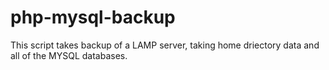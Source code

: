 # php-mysql-backup
This script takes backup of a LAMP server, taking home driectory data and all of the MYSQL databases.
